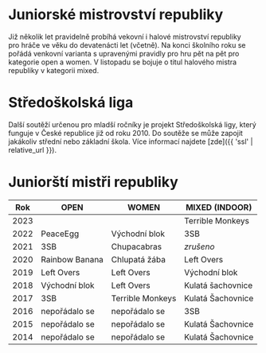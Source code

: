 # Juniorské mistrovství republiky

Již několik let pravidelně probíhá vekovní i halové mistrovství republiky pro&nbsp;hráče ve věku do devatenácti let (včetně). Na konci školního roku se pořádá venkovní varianta s upravenými pravidly pro hru pět na pět pro kategorie open a women. V listopadu se bojuje o titul halového mistra republiky v&nbsp;kategorii mixed.

# Středoškolská liga

Další soutěží určenou pro mladší ročníky je projekt Středoškolská ligy, který funguje v České republice již od roku 2010. Do soutěže se může zapojit jakákoliv střední nebo základní škola. Více informací najdete [zde]({{ 'ssl' | relative_url }}).

# Juniorští mistři republiky

| Rok  | OPEN           | WOMEN            | MIXED (INDOOR)    |
| ---- | -------------- | ---------------- | ----------------- |
| 2023 |        |     | Terrible Monkeys            |
| 2022 | PeaceEgg       | Východní blok    | 3SB               |
| 2021 | 3SB            | Chupacabras      | *zrušeno*                 |
| 2020 | Rainbow Banana | Chlupatá žába    |  Left Overs         |
| 2019 | Left Overs     | Left Overs       | Východní blok        |
| 2018 | Východní blok  | Left Overs       |  Kulatá šachovnice   |
| 2017 | 3SB            | Terrible Monkeys |  Kulatá Šachovnice|
| 2016 | nepořádalo se  | nepořádalo se    | 3SB   |
| 2015 | nepořádalo se  | nepořádalo se    |  Kulatá Šachovnice            |
| 2014 | nepořádalo se  | nepořádalo se    | Kulatá Šachovnice |
